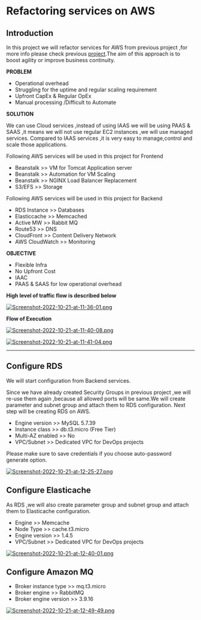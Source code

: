 # Refactoring services on AWS

## Introduction

In this project we will  refactor services for AWS from previous project ,for more info please check previous [project](https://github.com/hacizeynal/Multi-Tier-Web-App-Setup-on-AWS).The aim of this  approach is to boost agility or improve business continuity.

**PROBLEM**

* Operational overhead <br>
* Struggling for the uptime and regular scaling requirement <br>
* Upfront CapEx & Regular OpEx <br>
* Manual processing /Difficult to Automate <br>

**SOLUTION**

We can use Cloud services ,instead of using IAAS we will be using PAAS & SAAS ,it means we will not use regular EC2 instances ,we will use managed services. Compared to IAAS services ,it is very easy to manage,control and scale those applications.

Following AWS services will be used in this project for Frontend

* Beanstalk >> VM for Tomcat Application server 
* Beanstalk >> Automation for VM Scaling 
* Beanstalk >> NGINX Load Balancer Replacement 
* S3/EFS >> Storage 

Following AWS services will be used in this project for Backend

* RDS Instance >> Databases 
* Elasticcache >> Memcached 
* Active MW >> Rabbit MQ 
* Route53 >> DNS 
* CloudFront >> Content Delivery Network
* AWS CloudWatch >> Monitoring

**OBJECTIVE**

* Flexible Infra 
* No Upfront Cost 
* IAAC 
* PAAS & SAAS for low operational overhead

**High level of traffic flow is described below** 

[![Screenshot-2022-10-21-at-11-36-01.png](https://i.postimg.cc/xCVKdmvD/Screenshot-2022-10-21-at-11-36-01.png)](https://postimg.cc/Y484nhDb)

**Flow of Execution**

[![Screenshot-2022-10-21-at-11-40-08.png](https://i.postimg.cc/qBbxsN0n/Screenshot-2022-10-21-at-11-40-08.png)](https://postimg.cc/jCffKdDd)

[![Screenshot-2022-10-21-at-11-41-04.png](https://i.postimg.cc/j5ChWf2M/Screenshot-2022-10-21-at-11-41-04.png)](https://postimg.cc/S2F93JW9)

--------------------------------------------------------------------------------------------------------------------
## Configure RDS

We will start configuration from Backend services.

Since we have already created Security Groups in previous project ,we will re-use them again ,because all allowed ports will be same.We will create parameter and subnet group and attach them to RDS configuration.
Next step will be creating RDS on AWS.

* Engine version >> MySQL 5.7.39
* Instance class >> db.t3.micro (Free Tier)
* Multi-AZ enabled >> No
* VPC/Subnet >> Dedicated VPC for DevOps projects

Please make sure to save credentials if you choose auto-password generate option.

[![Screenshot-2022-10-21-at-12-25-27.png](https://i.postimg.cc/1XgThtqj/Screenshot-2022-10-21-at-12-25-27.png)](https://postimg.cc/zHrpTqpC)

## Configure Elasticache

As RDS ,we will also create parameter group and subnet group and attach them to Elasticache configuration.

* Engine >> Memcache
* Node Type >> cache.t3.micro
* Engine version >> 1.4.5
* VPC/Subnet >> Dedicated VPC for DevOps projects

[![Screenshot-2022-10-21-at-12-40-01.png](https://i.postimg.cc/6qrHN10D/Screenshot-2022-10-21-at-12-40-01.png)](https://postimg.cc/xNdGv5BR)

## Configure Amazon MQ

* Broker instance type >> mq.t3.micro
* Broker engine >> RabbitMQ
* Broker engine version >> 3.9.16

[![Screenshot-2022-10-21-at-12-49-49.png](https://i.postimg.cc/kgRP07SZ/Screenshot-2022-10-21-at-12-49-49.png)](https://postimg.cc/pmvS8bqY)






